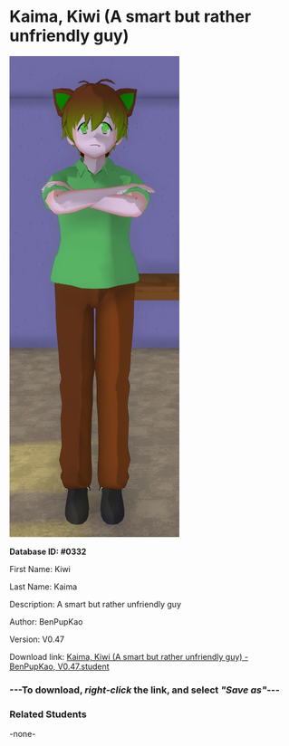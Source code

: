 # Kaima, Kiwi (A smart but rather unfriendly guy)

<img src="Files/Kaima, Kiwi (A smart but rather unfriendly guy).png" title="Kaima, Kiwi (A smart but rather unfriendly guy) - BenPupKao, V0.47">

**Database ID: #0332**

First Name: Kiwi

Last Name: Kaima

Description: A smart but rather unfriendly guy

Author: BenPupKao

Version: V0.47

Download link: <a href="https://raw.githubusercontent.com/Arbiter1223/Daigaku-Gurashi-Custom-Students/master/Students/Files/Kaima%2C%20Kiwi%20(A%20smart%20but%20rather%20unfriendly%20guy)%20-%20BenPupKao%2C%20V0.47.student">Kaima, Kiwi (A smart but rather unfriendly guy) - BenPupKao, V0.47.student</a>

### ---**To download, _right-click_ the link, and select _"Save as"_**---

### Related Students

-none-
